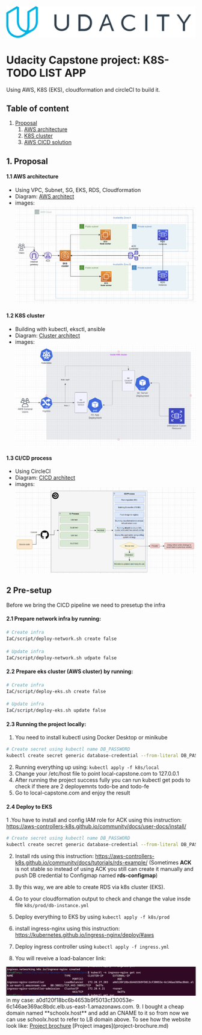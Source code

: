 <img  src="images/uda.png"/>

# Udacity Capstone project: K8S-TODO LIST APP
Using AWS, K8S (EKS), cloudformation and circleCI to build it.
## Table of content
1. [Proposal](#1-proposal)
    1. [AWS architecture](#11-aws-architecture)
    2. [K8S cluster](#12-k8s-cluster)
    3. [AWS CICD solution](#13-cicd-process)

## 1. Proposal
#### 1.1 AWS architecture
- Using VPC, Subnet, SG, EKS, RDS, Cloudformation
- Diagram: [AWS architect](https://drive.google.com/file/d/1_pf1YazunItCWiglUYWUB5rYrgsa0x8w/view?usp=sharing)
- images: <img src="images/arch1.png" />


#### 1.2 K8S cluster
- Building with kubectl, eksctl, ansible
- Diagram: [Cluster architect](https://lucid.app/lucidchart/7e408833-ad30-4c35-b2bf-86e505d4a393/edit?viewport_loc=107%2C16%2C1298%2C609%2CSYPVJmZVJ.iM&invitationId=inv_35fdec7b-31d7-45bd-8a5e-9b5003ff6224)
- images: <img src="images/k8s2.png" />
 

#### 1.3 CI/CD process
- Using CircleCI
- Diagram: [CICD architect](https://drive.google.com/file/d/1_pf1YazunItCWiglUYWUB5rYrgsa0x8w/view?usp=sharing)
- images: <img src="images/CICD3.png" />

## 2 Pre-setup 
Before we bring the CICD pipeline we need to presetup the infra

#### 2.1 Prepare network infra by running: 
```sh
# Create infra
IaC/script/deploy-network.sh create false

# Update infra
IaC/script/deploy-network.sh udpate false
```

#### 2.2 Prepare eks cluster (AWS cluster) by running: 
```sh
# Create infra
IaC/script/deploy-eks.sh create false

# Update infra
IaC/script/deploy-eks.sh update false
```

#### 2.3 Running the project locally: 
 1. You need to install kubectl using Docker Desktop or minikube
   ```sh
   # Create secret using kubectl name DB_PASSWORD
   kubectl create secret generic database-credential --from-literal DB_PASSWORD=abc
   ```
 2. Running everything up using: `kubectl apply -f k8s/local`
 3. Change your /etc/host file to point local-capstone.com to 127.0.0.1
 4. After running the project success fully you can run kubectl get pods to check 
 if there are 2 deployemnts todo-be and todo-fe
 5. Go to local-capstone.com and enjoy the result

#### 2.4 Deploy to EKS
 1 .You have to install and config IAM role for ACK using this instruction: https://aws-controllers-k8s.github.io/community/docs/user-docs/install/
```sh
# Create secret using kubectl name DB_PASSWORD
kubectl create secret generic database-credential --from-literal DB_PASSWORD=abc
```
 2. Install rds using this instruction: https://aws-controllers-k8s.github.io/community/docs/tutorials/rds-example/ (Sometimes **ACK** is not stable so instead of using ACK you still can create it manually and push DB credential to Configmap named **rds-configmap**)
 
 3. By this way, we are able to create RDS via k8s cluster (EKS). 
 4. Go to your cloudformation output to check and change the value insde file `k8s/prod/db-instance.yml`
 5. Deploy everything to EKS by using `kubectl apply -f k8s/prod`
 6. install ingress-nginx using this instruction: https://kubernetes.github.io/ingress-nginx/deploy/#aws
 7. Deploy ingress controller using `kubectl apply -f ingress.yml`
 8. You will reveive a load-balancer link: 
 <img src="images/project-img/load-balancer-ingress.png" />
 in my case: a0d120f18bc6b4653b9f5013cf30053e-6c146ae369ac8bdc.elb.us-east-1.amazonaws.com.
 9. I bought a cheap domain named **schoolx.host** and add an CNAME to it so from now we can use schoolx.host to refer to LB domain above. To see how the website look like: <a href="project-brochure.md">Project brochure</a> [Project images](project-brochure.md)